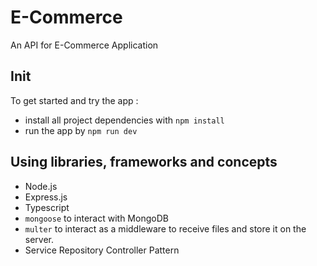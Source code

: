 # E-Commerce
An API for E-Commerce Application

## Init
To get started and try the app :
- install all project dependencies with `npm install`
- run the app by `npm run dev`
## Using libraries, frameworks and concepts
- Node.js
- Express.js
- Typescript
- `mongoose` to interact with MongoDB
- `multer` to interact as a middleware to receive files and store it on the server.
- Service Repository Controller Pattern
